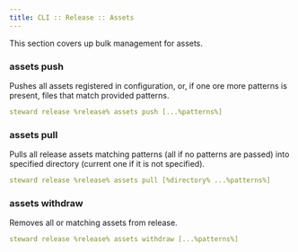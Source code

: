 ```yaml
---
title: CLI :: Release :: Assets
---
```


This section covers up bulk management for assets.

### assets push

Pushes all assets registered in configuration, or, if one ore more 
patterns is present, files that match provided patterns.

```yaml
steward release %release% assets push [...%patterns%]
```

### assets pull

Pulls all release assets matching patterns (all if no patterns are 
passed) into specified directory (current one if it is not specified).

```yaml
steward release %release% assets pull [%directory% ...%patterns%]
```

### assets withdraw

Removes all or matching assets from release.

```yaml
steward release %release% assets withdraw [...%patterns%]
```
